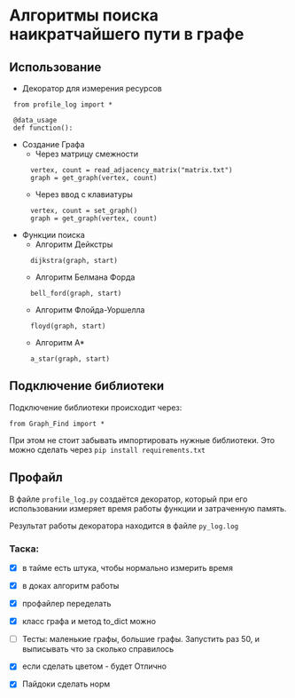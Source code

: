 # Алгоритмы поиска наикратчайшего пути в графе #

## Использование ##

- Декоратор для измерения ресурсов

```
 from profile_log import *
 
 @data_usage
 def function():
 ```

- Создание Графа
    - Через матрицу смежности
  ```
    vertex, count = read_adjacency_matrix("matrix.txt")
    graph = get_graph(vertex, count)
  ```
    - Через ввод с клавиатуры
  ```
    vertex, count = set_graph()
    graph = get_graph(vertex, count)
  ```
- Функции поиска
    - Алгоритм Дейкстры
  ```
    dijkstra(graph, start)
  ```
    - Алгоритм Белмана Форда
  ```
    bell_ford(graph, start)
  ```
    - Алгоритм Флойда-Уоршелла
  ```
    floyd(graph, start)
  ```
    - Алгоритм А*
  ```
    a_star(graph, start)
  ```

## Подключение библиотеки ##

Подключение библиотеки происходит через:

```
from Graph_Find import *
```

При этом не стоит забывать импортировать нужные библиотеки. Это можно сделать через ``pip install requirements.txt``

## Профайл ##

В файле `profile_log.py` создаётся декоратор, который при его использовании измеряет время работы функции и затраченную
память.

Результат работы декоратора находится в файле `py_log.log`

### Таска: ###

- [X] в тайме есть штука, чтобы нормально измерить время
- [X] в доках алгоритм работы

- [X] профайлер переделать
- [X] класс графа и метод to_dict можно
- [ ] Тесты: маленькие графы, большие графы. Запустить раз 50, и выписывать что за сколько справилось
- [X] если сделать цветом - будет Отлично
- [X] Пайдоки сделать норм 